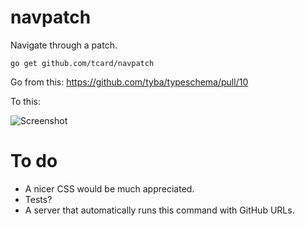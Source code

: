 # navpatch

Navigate through a patch.

	go get github.com/tcard/navpatch

Go from this: https://github.com/tyba/typeschema/pull/10

To this:

![Screenshot](https://s3.amazonaws.com/f.cl.ly/items/3b161u0529081L170j3l/Captura%20de%20pantalla%202015-03-27%20a%20las%2019.43.55.png)

# To do

* A nicer CSS would be much appreciated.
* Tests?
* A server that automatically runs this command with GitHub URLs.
